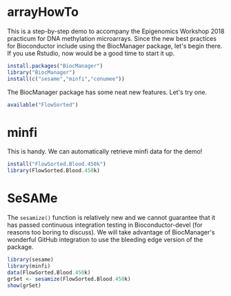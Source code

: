 # arrayHowTo

This is a step-by-step demo to accompany the Epigenomics Workshop 2018 practicum for DNA methylation microarrays.
Since the new best practices for Bioconductor include using the BiocManager package, let's begin there.
If you use Rstudio, now would be a good time to start it up. 

```R
install.packages("BiocManager")
library("BiocManager")
install(c("sesame","minfi","conumee"))
```

The BiocManager package has some neat new features.  Let's try one.

```R
available("FlowSorted")
```

# minfi

This is handy. We can automatically retrieve minfi data for the demo!

```R
install("FlowSorted.Blood.450k") 
library(FlowSorted.Blood.450k)
```

# SeSAMe

The ```sesamize()``` function is relatively new and we cannot guarantee that it has passed continuous integration testing in Bioconductor-devel (for reasons too boring to discuss).  We will take advantage of BiocManager's wonderful GitHub integration to use the bleeding edge version of the package.

```R
library(sesame)
library(minfi) 
data(FlowSorted.Blood.450k) 
grSet <- sesamize(FlowSorted.Blood.450k) 
show(grSet)
```

